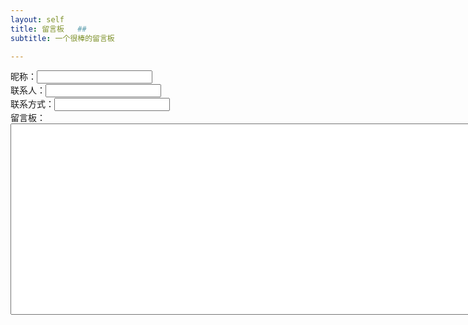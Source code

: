 ```yaml
---
layout: self
title: 留言板   ##
subtitle: 一个很棒的留言板

---
```


<div>昵称：<input name ="小"> </div>
<div>联系人：<input name ="小"></div>
<div>联系方式：<input name ="小"></div>
<div>留言板：<textarea cols= "150" rows = "20" ></textarea></div>
